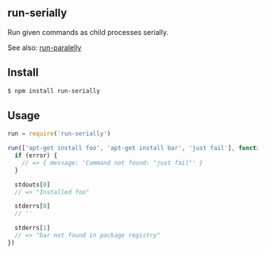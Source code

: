 ## run-serially

Run given commands as child processes serially.

See also: [run-paralelly](http://github.com/azer/run-paralelly)

## Install

```bash
$ npm install run-serially
```

## Usage

```js
run = require('run-serially')

run(['apt-get install foo', 'apt-get install bar', 'just fail'], function (error, stdouts, stderrs) {
  if (error) {
    // => { message: 'Command not found: "just fail"' }
  }

  stdouts[0]
  // => "Installed foo"

  stderrs[0]
  // ''

  stderrs[1]
  // => "bar not found in package registry"
})
```
